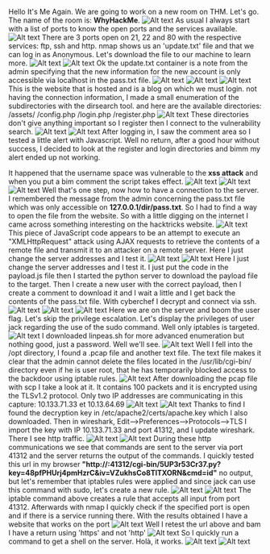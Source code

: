 Hello It's Me Again. We are going to work on a new room on THM. Let's go.
The name of the room is: **WhyHackMe**.
![Alt text](img/1.png)
As usual I always start with a list of ports to know the open ports and the services available.
![Alt text](img/whyhack1.png)
There are 3 ports open on 21, 22 and 80 with the respective services: ftp, ssh and http.
nmap shows us an 'update.txt' file and that we can log in as Anonymous. Let's download the file to our machine to learn more.
![Alt text](img/whyhack2.png)
![Alt text](img/whyhack3.png)
Ok the update.txt container is a note from the admin specifying that the new information for the new account is only accessible via localhost in the pass.txt file.
![Alt text](img/whyhack4.png)
![Alt text](img/whyhack5.png)
![Alt text](img/whyhack6.png)
This is the website that is hosted and is a blog on which we must login.
not having the connection information, I made a small enumeration of the subdirectories with the dirsearch tool. and here are the available directories:
/assets/
/config.php
/login.php
/register.php
![Alt text](img/whyhack7.png)
These directories don't give anything important so I register then I connect to the vulnerability search.
![Alt text](img/whyhack8.png)
![Alt text](img/whyhack9.png)
After logging in, I saw the comment area so I tested a little alert with Javascript. Well no return, after a good hour without success, I decided to look at the register and login directories and bimm my alert ended up not working.

It happened that the username space was vulnerable to the **xss attack** and when you put a bim comment the script takes effect.
![Alt text](img/whyhack10.png)
![Alt text](img/whyhack11.png)
![Alt text](img/whyhack12.png)
Well that's one step, now how to have a connection to the server. I remembered the message from the admin concerning the pass.txt file which was only accessible on **127.0.0.1/dir/pass.txt**. So I had to find a way to open the file from the website. So with a little digging on the internet I came across something interesting on the hacktricks website.
![Alt text](img/whyhack13.png)
This piece of JavaScript code appears to be an attempt to execute an "XMLHttpRequest" attack using AJAX requests to retrieve the contents of a remote file and transmit it to an attacker on a remote server.
Here I just change the server addresses and I test it.
![Alt text](img/whyhack14.png)
![Alt text](img/whyhack15.png)
Here I just change the server addresses and I test it.
I just put the code in the payload.js file then I started the python server to download the payload file to the target. Then I create a new user with the correct payload, then I create a comment to download it and I wait a little and I get back the contents of the pass.txt file. With cyberchef I decrypt and connect via ssh.
![Alt text](img/whyhack16.png)
![Alt text](img/whyhack17.png)
![Alt text](img/whyhack18.png)
Here we are on the server and boom the user flag.
Let's skip the privilege escalation. Let's display the privileges of user jack regarding the use of the sudo command. Well only iptables is targeted.
![Alt text](img/whyhack19.png)
I downloaded linpeas.sh for more advanced enumeration but nothing good, just a password. Well we'll see.
![Alt text](img/whyhack20.png)
Well I fell into the /opt directory, I found a .pcap file and another text file. The text file makes it clear that the admin cannot delete the files located in the /usr/lib/cgi-bin/ directory even if he is user root, that he has temporarily blocked access to the backdoor using iptable rules.
![Alt text](img/whyhack21.png)
After downloading the pcap file with scp I take a look at it. It contains 100 packets and it is encrypted using the TLSv1.2 protocol.
Only two IP addresses are communicating in this capture: 10.133.71.33 et 10.13.64.69
![Alt text](img/whyhack22.png)
![Alt text](img/whyhack23.png)
Thanks to find I found the decryption key in /etc/apache2/certs/apache.key which I also downloaded. Then in wireshark, Edit-->Preferences-->Protocols-->TLS I import the key with IP 10.133.71.33 and port 41312, and I update wireshark. There I see http traffic.
![Alt text](img/whyhack24.png)
![Alt text](img/whyhack25.png)
During these http communications we see that commands are sent to the server via port 41312 and the server returns the output of the commands.
I quickly tested this url in my browser **"http://<IP>:41312/cgi-bin/5UP3r53Cr37.py?key=48pfPHUrj4pmHzrC&iv=VZukhsCo8TlTXORN&cmd=id"** no output, but let's remember that iptables rules were applied and since jack can use this command with sudo, let's create a new rule.
![Alt text](img/whyhack26.png)
![Alt text](img/whyhack27.png)
The iptable command above creates a rule that accepts all input from port 41312.
Afterwards with nmap I quickly check if the specified port is open and if there is a service running there. With the results obtained I have a website that works on the port
![Alt text](img/whyhack28.png)
Well I retest the url above and bam I have a return using 'https' and not 'http'
![Alt text](img/whyhack29.png)
So I quickly run a command to get a shell on the server. Holà, it works.
![Alt text](img/whyhack30.png)
![Alt text](img/whyhack31.png)
